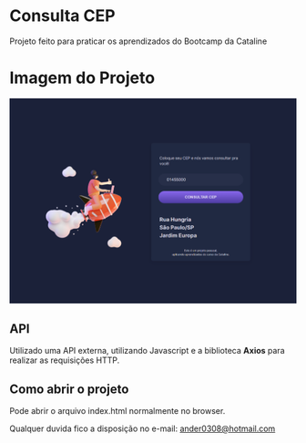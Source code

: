 # Consulta CEP

Projeto feito para praticar os aprendizados do Bootcamp da Cataline 

# Imagem do Projeto

![enter image description here](https://github.com/ander0308/bootcamp-cataline/blob/master/assets/img/print.png?raw=true)

## API
Utilizado uma API externa, utilizando Javascript e a biblioteca **Axios** para realizar as requisições HTTP.

## Como abrir o projeto
Pode abrir o arquivo index.html normalmente no browser.

Qualquer duvida fico a disposição no e-mail: ander0308@hotmail.com
```

